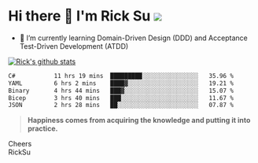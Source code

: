 # Hi there 👋 I'm Rick Su ![](https://komarev.com/ghpvc/?username=ricksu978)
<!--
**ricksu978/ricksu978** is a ✨ _special_ ✨ repository because its `README.md` (this file) appears on your GitHub profile.

Here are some ideas to get you started:

- 🔭 I’m currently working on ...
-->
- 🌱 I’m currently learning Domain-Driven Design (DDD) and Acceptance Test-Driven Development (ATDD)
<!--
- 👯 I’m looking to collaborate on ...
- 🤔 I’m looking for help with ...
- 💬 Ask me about ...
- 📫 How to reach me: ...
- 😄 Pronouns: ...
- ⚡ Fun fact: ...
-->
[![Rick's github stats](https://github-readme-stats.vercel.app/api?username=ricksu978&theme=dark)](https://github.com/ricksu978/ricksu978)

<!--START_SECTION:waka-->

```txt
C#           11 hrs 19 mins  █████████░░░░░░░░░░░░░░░░   35.96 %
YAML         6 hrs 2 mins    ████▓░░░░░░░░░░░░░░░░░░░░   19.21 %
Binary       4 hrs 44 mins   ███▓░░░░░░░░░░░░░░░░░░░░░   15.07 %
Bicep        3 hrs 40 mins   ███░░░░░░░░░░░░░░░░░░░░░░   11.67 %
JSON         2 hrs 28 mins   ██░░░░░░░░░░░░░░░░░░░░░░░   07.87 %
```

<!--END_SECTION:waka-->

> **Happiness comes from acquiring the knowledge and putting it into practice.**

Cheers  
RickSu 
